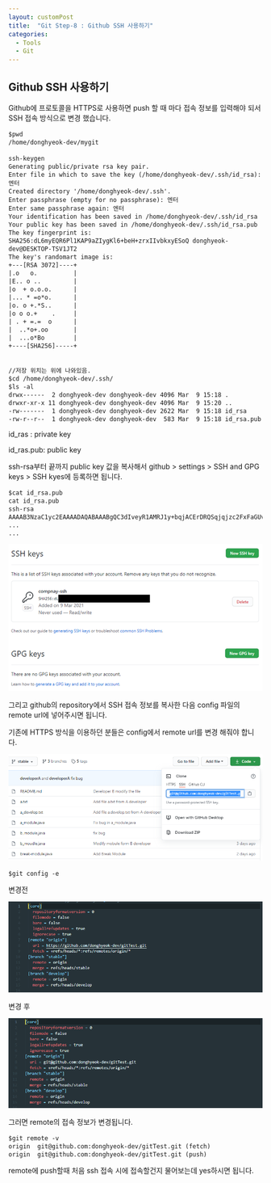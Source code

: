 ```yaml
---
layout: customPost
title:  "Git Step-8 : Github SSH 사용하기"
categories: 
  - Tools
  - Git
---
```



## Github SSH 사용하기

Github에 프로토콜을 HTTPS로 사용하면 push 할 때 마다 접속 정보를 입력해야 되서 SSH 접속 방식으로 변경 했습니다.

```
$pwd
/home/donghyeok-dev/mygit

ssh-keygen
Generating public/private rsa key pair.
Enter file in which to save the key (/home/donghyeok-dev/.ssh/id_rsa): 엔터
Created directory '/home/donghyeok-dev/.ssh'.
Enter passphrase (empty for no passphrase): 엔터
Enter same passphrase again: 엔터
Your identification has been saved in /home/donghyeok-dev/.ssh/id_rsa
Your public key has been saved in /home/donghyeok-dev/.ssh/id_rsa.pub
The key fingerprint is:
SHA256:dL6myEQR6Pl1KAP9aZIygKl6+beH+zrxIIvbkxyESoQ donghyeok-dev@DESKTOP-TSV1JT2
The key's randomart image is:
+---[RSA 3072]----+
|.o   o.          |
|E.. o ..         |
|o  + o.o.o.      |
|... * =o*o.      |
|o. o +.*S..      |
|o o o.+    .     |
| . + =.=  o      |
|  ..*o+.oo       |
|  ...o*Bo        |
+----[SHA256]-----+


//저장 위치는 위에 나와있음.
$cd /home/donghyeok-dev/.ssh/
$ls -al
drwx------  2 donghyeok-dev donghyeok-dev 4096 Mar  9 15:18 .
drwxr-xr-x 11 donghyeok-dev donghyeok-dev 4096 Mar  9 15:20 ..
-rw-------  1 donghyeok-dev donghyeok-dev 2622 Mar  9 15:18 id_rsa
-rw-r--r--  1 donghyeok-dev donghyeok-dev  583 Mar  9 15:18 id_rsa.pub
```

id_ras : private key  

id_ras.pub: public key

ssh-rsa부터 끝까지 public key 값을 복사해서 github > settings > SSH and GPG keys > SSH kyes에 등록하면 됩니다.

```
$cat id_rsa.pub
cat id_rsa.pub
ssh-rsa AAAAB3NzaC1yc2EAAAADAQABAAABgQC3dIveyR1AMRJ1y+bqjACErDRQSqjqjzc2FxFaGUvKyhI4OHSsBuns9OpGqJnX+QyZ/Xk4CCdYDZGXT/M/X6pvKkOaB+VaYFcB2obsFkWOvyUNeLbXf76yYcOSvs/u3hTNIFu9jx0nBuaz8vfAm6
...
...
```

![image-20210309152920556](/assets/images/posts\image-20210309152920556.png)

그리고 github의 repository에서 SSH 접속 정보를 복사한 다음 config 파일의 remote url에 넣어주시면 됩니다.

기존에 HTTPS 방식을 이용하던 분들은 config에서 remote url를 변경 해줘야 합니다.

![image-20210309153820815](/assets/images/posts\image-20210309153820815.png)

```
$git config -e
```

변경전

![image-20210309153558973](/assets/images/posts\image-20210309153558973.png)

변경 후 

![image-20210309153923766](/assets/images/posts\image-20210309153923766.png)

그러면 remote의 접속 정보가 변경됩니다.

```
$git remote -v
origin  git@github.com:donghyeok-dev/gitTest.git (fetch)
origin  git@github.com:donghyeok-dev/gitTest.git (push)
```



remote에 push할때 처음 ssh 접속 시에 접속할건지 물어보는데 yes하시면 됩니다.

